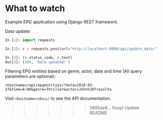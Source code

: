 # What to watch 

Example EPG application using Django REST framework.

Data update:

```python
In [1]: import requests

In [2]: r = requests.post(url="http://localhost:8000/api/update_data/", data={'url':"https://mcyprian.fedorapeople.org/ukazka.zip"})

In [3]: (r.status_code, r.text)
Out[3]: (200, 'Data updated!')
```

Filtering EPG entities based on genre, actor, date and time (All query parameters are optional):
```
<hostname>/api/epgentities/?date=2018-03-27&time=6:00&genre=Thriller&actor=John%20Travolta
```


Visit ```<hostname>/docs/``` to see the API documentation.
>>>>>>> 3695ae8... fixup! Update README
